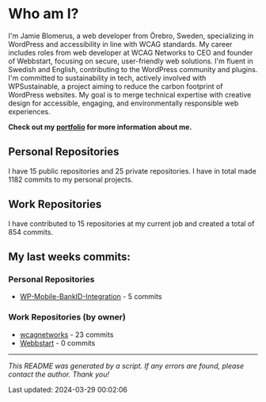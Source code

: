 # Who am I?
I'm Jamie Blomerus, a web developer from Örebro, Sweden, specializing in WordPress and accessibility in line with WCAG standards. My career includes roles from web developer at WCAG Networks to CEO and founder of Webbstart, focusing on secure, user-friendly web solutions. I'm fluent in Swedish and English, contributing to the WordPress community and plugins. I'm committed to sustainability in tech, actively involved with WPSustainable, a project aiming to reduce the carbon footprint of WordPress websites. My goal is to merge technical expertise with creative design for accessible, engaging, and environmentally responsible web experiences.

**Check out my [portfolio](jamie.blomerus.se) for more information about me.**

## Personal Repositories
I have 15 public repositories and 25 private repositories. I have in total made 1182 commits to my personal projects.

## Work Repositories
I have contributed to 15 repositories at my current job and created a total of 854 commits.
## My last weeks commits:
### Personal Repositories
* [WP-Mobile-BankID-Integration](https://github.com/jamieblomerus/WP-Mobile-BankID-Integration) - 5 commits

### Work Repositories (by owner)
* [wcagnetworks](https://github.com/wcagnetworks) - 23 commits
* [Webbstart](https://github.com/Webbstart) - 0 commits

---

*This README was generated by a script. If any errors are found, please contact the author. Thank you!*

Last updated: 2024-03-29 00:02:06